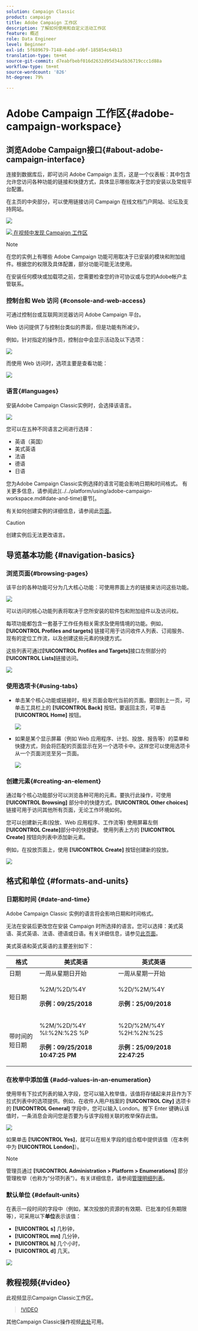 ```yaml
---
solution: Campaign Classic
product: campaign
title: Adobe Campaign 工作区
description: 了解如何使用和自定义活动工作区
feature: 概述
role: Data Engineer
level: Beginner
exl-id: 5f689679-7148-4abd-a9bf-185854c64b13
translation-type: tm+mt
source-git-commit: d7eabfbebf016d2632d95d34a5b36719ccc1d88a
workflow-type: tm+mt
source-wordcount: '826'
ht-degree: 79%

---
```


# Adobe Campaign 工作区{#adobe-campaign-workspace}

## 浏览Adobe Campaign接口{#about-adobe-campaign-interface}

连接到数据库后，即可访问 Adobe Campaign 主页，这是一个仪表板：其中包含允许您访问各种功能的链接和快捷方式，具体显示哪些取决于您的安装以及常规平台配置。

在主页的中央部分，可以使用链接访问 Campaign 在线文档门户网站、论坛及支持网站。

![](assets/d_ncs_user_interface_home.png)

![](assets/do-not-localize/how-to-video.png)[ 在视频中发现 Campaign 工作区](#video)

>[!NOTE]
>
>在您的实例上有哪些 Adobe Campaign 功能可用取决于已安装的模块和附加组件。根据您的权限及具体配置，部分功能可能无法使用。
>
>在安装任何模块或加载项之前，您需要检查您的许可协议或与您的Adobe帐户主管联系。

### 控制台和 Web 访问 {#console-and-web-access}

可通过控制台或互联网浏览器访问 Adobe Campaign 平台。

Web 访问提供了与控制台类似的界面，但是功能有所减少。

例如，针对指定的操作员，控制台中会显示活动及以下选项：

![](assets/operation_from_console.png)

而使用 Web 访问时，选项主要是查看功能：

![](assets/operation_from_web.png)

### 语言{#languages}

安装Adobe Campaign Classic实例时，会选择该语言。

![](assets/language.png)

您可以在五种不同语言之间进行选择：

* 英语（英国）
* 美式英语
* 法语
* 德语
* 日语

您为Adobe Campaign Classic实例选择的语言可能会影响日期和时间格式。 有关更多信息，请参阅此](../../platform/using/adobe-campaign-workspace.md#date-and-time)章节[。

有关如何创建实例的详细信息，请参阅此[页面](../../installation/using/creating-an-instance-and-logging-on.md)。

>[!CAUTION]
>
>创建实例后无法更改语言。

## 导览基本功能 {#navigation-basics}

### 浏览页面{#browsing-pages}

该平台的各种功能可分为几大核心功能：可使用界面上方的链接来访问这些功能。

![](assets/overview_home.png)

可以访问的核心功能列表将取决于您所安装的软件包和附加组件以及访问权。

每项功能都包含一套基于工作任务相关需求及使用情境的功能。例如，**[!UICONTROL Profiles and targets]** 链接可用于访问收件人列表、订阅服务、现有的定位工作流，以及创建这些元素的快捷方式。

这些列表可通过&#x200B;**[!UICONTROL Profiles and Targets]**&#x200B;接口左侧部分的&#x200B;**[!UICONTROL Lists]**&#x200B;链接访问。

![](assets/recipient_list_overview.png)

### 使用选项卡{#using-tabs}

* 单击某个核心功能或链接时，相关页面会取代当前的页面。要回到上一页，可单击工具栏上的 **[!UICONTROL Back]** 按钮。要返回主页，可单击 **[!UICONTROL Home]** 按钮。

   ![](assets/d_ncs_user_interface_back_home_buttons.png)

* 如果是某个显示屏幕（例如 Web 应用程序、计划、投放、报告等）的菜单和快捷方式，则会将匹配的页面显示在另一个选项卡中。这样您可以使用选项卡从一个页面浏览至另一页面。

   ![](assets/d_ncs_user_interface_tabs.png)

### 创建元素{#creating-an-element}

通过每个核心功能部分可以浏览各种可用的元素。要执行此操作，可使用 **[!UICONTROL Browsing]** 部分中的快捷方式。**[!UICONTROL Other choices]** 链接可用于访问其他所有页面，无论工作环境如何。

您可以创建新元素(投放、Web 应用程序、工作流等) 使用屏幕左侧&#x200B;**[!UICONTROL Create]**&#x200B;部分中的快捷键。 使用列表上方的 **[!UICONTROL Create]** 按钮向列表中添加新元素。

例如，在投放页面上，使用 **[!UICONTROL Create]** 按钮创建新的投放。

![](assets/d_ncs_user_interface_tab_add_del.png)


## 格式和单位 {#formats-and-units}

### 日期和时间 {#date-and-time}

Adobe Campaign Classic 实例的语言将会影响日期和时间格式。

无法在安装后更改您在安装 Campaign 时所选择的语言。您可以选择：美式英语、英式英语、法语、德语或日语。有关详细信息，请参见[此页面](../../installation/using/creating-an-instance-and-logging-on.md)。

美式英语和英式英语的主要差别如下：

<table> 
 <thead> 
  <tr> 
   <th> 格式<br /> </th> 
   <th> 美式英语<br /> </th> 
   <th> 英式英语<br /> </th> 
  </tr> 
 </thead> 
 <tbody> 
  <tr> 
   <td> 日期<br /> </td> 
   <td> 一周从星期日开始<br /> </td> 
   <td> 一周从星期一开始<br /> </td> 
  </tr> 
  <tr> 
   <td> 短日期<br /> </td> 
   <td> <p>%2M/%2D/%4Y</p><p><strong>示例：09/25/2018</strong></p> </td> 
   <td> <p>%2D/%2M/%4Y</p><p><strong>示例：25/09/2018</strong></p> </td> 
  </tr> 
  <tr> 
   <td> 带时间的短日期<br /> </td> 
   <td> <p>%2M/%2D/%4Y %I:%2N:%2S %P</p><p><strong>示例：09/25/2018 10:47:25 PM</strong></p> </td> 
   <td> <p>%2D/%2M/%4Y %2H:%2N:%2S</p><p><strong>示例：25/09/2018 22:47:25</strong></p> </td> 
  </tr> 
 </tbody> 
</table>

### 在枚举中添加值 {#add-values-in-an-enumeration}

使用带有下拉式列表的输入字段，您可以输入枚举值，该值将存储起来并且作为下拉式列表中的选项提供。例如，在收件人用户档案的 **[!UICONTROL City]** 选项卡的 **[!UICONTROL General]** 字段中，您可以输入 London。按下 Enter 键确认该值时，一条消息会询问您是否要为与该字段相关联的枚举保存此值。

![](assets/s_ncs_user_wizard_email_bat_substitute_email.png)

如果单击 **[!UICONTROL Yes]**，就可以在相关字段的组合框中提供该值（在本例中为 **[!UICONTROL London]**）。

>[!NOTE]
>
>管理员通过 **[!UICONTROL Administration > Platform > Enumerations]** 部分管理枚举（也称为“分项列表”）。有关详细信息，请参阅[管理明细列表](../../platform/using/managing-enumerations.md)。

### 默认单位 {#default-units}

在表示一段时间的字段中（例如，某次投放的资源的有效期、已批准的任务期限等），可采用以下&#x200B;**单位**&#x200B;表示该值：

* **[!UICONTROL s]** 几秒钟，
* **[!UICONTROL mn]** 几分钟，
* **[!UICONTROL h]** 几个小时，
* **[!UICONTROL d]** 几天。

![](assets/enter_unit_sample.png)

## 教程视频{#video}

此视频显示Campaign Classic工作区。

>[!VIDEO](https://video.tv.adobe.com/v/35130?quality=12)

其他Campaign Classic操作视频[此处](https://experienceleague.adobe.com/docs/campaign-classic-learn/tutorials/overview.html?lang=zh-Hans)可用。
